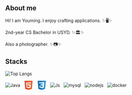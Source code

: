 ## About me
Hi! I am Youming. I enjoy crafting applications. ✨🖥✨ 

2nd-year CS Bachelor in USYD. ✨🏛✨ 

Also a photographer. ✨📷✨

<!-- # Leetcode
![Leetcode](https://leetcard.jacoblin.cool/youming16?theme=light&font=Monda) -->

## Stacks
![Top Langs](https://github-readme-stats.vercel.app/api/top-langs/?username=youming16&hide=TeX&layout=compact)
<br>
<div>
  <img align="center" alt="Java" height="30" width="30" src="https://cdn-icons-png.flaticon.com/512/5968/5968282.png">
  &nbsp;
  <img align="center" alt="HTML"width="30" src="https://raw.githubusercontent.com/devicons/devicon/master/icons/html5/html5-original.svg">
  &nbsp;
  <img align="center" alt="CSS" height="30" width="30" src="https://raw.githubusercontent.com/devicons/devicon/master/icons/css3/css3-original.svg">
  &nbsp;
  <img align="center" alt="Js" width="30" src="https://cdn-icons-png.flaticon.com/512/5968/5968292.png">
  &nbsp;
<!--   <img align="center" alt="React" width="30" src="https://cdn-icons-png.flaticon.com/512/1126/1126012.png">
  &nbsp; -->
  <img align="center" alt="mysql" width="30" src="https://cdn-icons-png.flaticon.com/512/5968/5968313.png">
  &nbsp;
  <img align="center" alt="nodejs" width="30" src="https://cdn-icons-png.flaticon.com/512/5968/5968322.png">
  &nbsp;
  <img align="center" alt="docker" width="30" src="https://cdn-icons-png.flaticon.com/512/5969/5969059.png">
  
</div>
